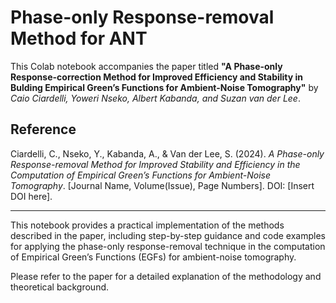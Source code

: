 # Phase-only Response-removal Method for ANT

This Colab notebook accompanies the paper titled **"A Phase-only Response-correction Method for Improved
Efficiency and Stability in Bulding Empirical Green’s
Functions for Ambient-Noise Tomography"** by *Caio Ciardelli, Yoweri Nseko, Albert Kabanda, and Suzan van der Lee*.

## Reference

Ciardelli, C., Nseko, Y., Kabanda, A., & Van der Lee, S. (2024). *A Phase-only Response-removal Method for Improved Stability and Efficiency in the Computation of Empirical Green’s Functions for Ambient-Noise Tomography*. [Journal Name, Volume(Issue), Page Numbers]. DOI: [Insert DOI here].

---

This notebook provides a practical implementation of the methods described in the paper, including step-by-step guidance and code examples for applying the phase-only response-removal technique in the computation of Empirical Green’s Functions (EGFs) for ambient-noise tomography.

Please refer to the paper for a detailed explanation of the methodology and theoretical background.
